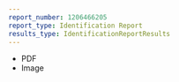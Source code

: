 ```yaml
---
report_number: 1206466205
report_type: Identification Report
results_type: IdentificationReportResults
---
```


* PDF
* Image
